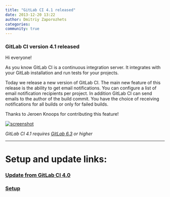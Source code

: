 ```yaml
---
title: "GitLab CI 4.1 released"
date: 2013-12-20 13:22
author: Dmitriy Zaporozhets
categories:
community: true
---
```


### GitLab CI version 4.1 released

Hi everyone!

As you know GitLab CI is a continuous integration server.
It integrates with your GitLab installation and run tests for your projects.

Today we release a new version of GitLab CI.
The main new feature of this release is the ability to get email notifications.
You can configure a list of email notification recipients per project.
In addition GitLab CI can send emails to the author of the build commit.
You have the choice of receiving notifications for all builds or only for failed builds.

Thanks to Jeroen Knoops for contributing this feature!

<!--more-->

[![screenshot](/images/ci_4_1/email.png)](/images/ci_4_1/email.png)


*GitLab CI 4.1 requires [GitLab 6.3](/2013/11/21/gitlab-ce-6-dot-3-released/) or higher*
- - -

# Setup and update links:

### [Update from GitLab CI 4.0](https://github.com/gitlabhq/gitlab-ci/blob/master/doc/update/4.0-to-4.1.md)
### [Setup](https://github.com/gitlabhq/gitlab-ci/blob/4-1-stable/doc/installation.md)
